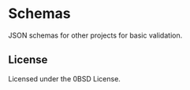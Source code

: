 # Schemas

JSON schemas for other projects for basic validation.

## License

Licensed under the 0BSD License.

